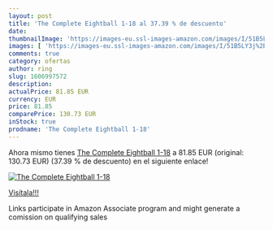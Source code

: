 ```yaml
---
layout: post
title: 'The Complete Eightball 1-18 al 37.39 % de descuento'
date: 
thumbnailImage: 'https://images-eu.ssl-images-amazon.com/images/I/51B5LY3j%2BtL._SL200_.jpg'
images: [ 'https://images-eu.ssl-images-amazon.com/images/I/51B5LY3j%2BtL._SL200_.jpg' ]
comments: true
category: ofertas
author: ring
slug: 1606997572
description:
actualPrice: 81.85 EUR
currency: EUR
price: 81.85
comparePrice: 130.73 EUR
inStock: true
prodname: 'The Complete Eightball 1-18'
---
```


Ahora mismo tienes [The Complete Eightball 1-18](https://www.amazon.es/dp/1606997572/?tag=tolees-21) a 81.85 EUR (original: 130.73 EUR) (37.39 %  de descuento) en el siguiente enlace!

[![The Complete Eightball 1-18](https://images-eu.ssl-images-amazon.com/images/I/51B5LY3j%2BtL._SL200_.jpg)](https://www.amazon.es/dp/1606997572/?tag=tolees-21)

[Visítala!!!](https://www.amazon.es/dp/1606997572/?tag=tolees-21)

Links participate in Amazon Associate program and might generate a comission on qualifying sales
